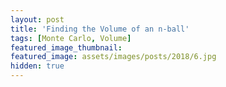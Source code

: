 ```yaml
---
layout: post
title: 'Finding the Volume of an n-ball'
tags: [Monte Carlo, Volume]
featured_image_thumbnail:
featured_image: assets/images/posts/2018/6.jpg
hidden: true
---
```

